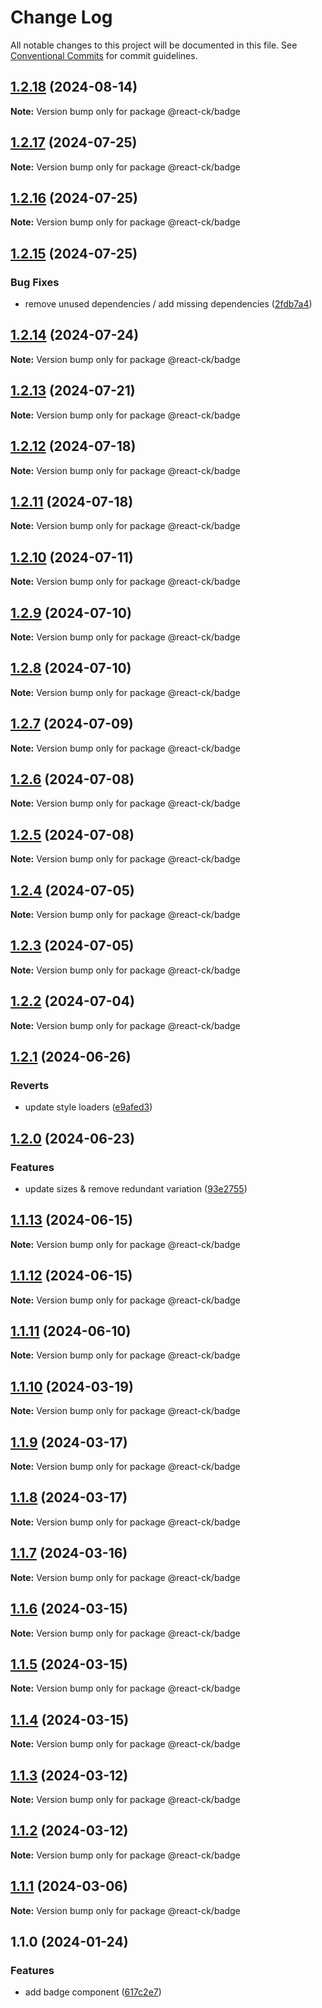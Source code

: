 # Change Log

All notable changes to this project will be documented in this file.
See [Conventional Commits](https://conventionalcommits.org) for commit guidelines.

## [1.2.18](https://github.com/abelflopes/react-ck/compare/@react-ck/badge@1.2.17...@react-ck/badge@1.2.18) (2024-08-14)

**Note:** Version bump only for package @react-ck/badge





## [1.2.17](https://github.com/abelflopes/react-ck/compare/@react-ck/badge@1.2.16...@react-ck/badge@1.2.17) (2024-07-25)

**Note:** Version bump only for package @react-ck/badge





## [1.2.16](https://github.com/abelflopes/react-ck/compare/@react-ck/badge@1.2.15...@react-ck/badge@1.2.16) (2024-07-25)

**Note:** Version bump only for package @react-ck/badge





## [1.2.15](https://github.com/abelflopes/react-ck/compare/@react-ck/badge@1.2.14...@react-ck/badge@1.2.15) (2024-07-25)


### Bug Fixes

* remove unused dependencies / add missing dependencies ([2fdb7a4](https://github.com/abelflopes/react-ck/commit/2fdb7a4eed218581949f6d0d8d902b3b677b3bf1))



## [1.2.14](https://github.com/abelflopes/react-ck/compare/@react-ck/badge@1.2.13...@react-ck/badge@1.2.14) (2024-07-24)

**Note:** Version bump only for package @react-ck/badge





## [1.2.13](https://github.com/abelflopes/react-ck/compare/@react-ck/badge@1.2.12...@react-ck/badge@1.2.13) (2024-07-21)

**Note:** Version bump only for package @react-ck/badge





## [1.2.12](https://github.com/abelflopes/react-ck/compare/@react-ck/badge@1.2.11...@react-ck/badge@1.2.12) (2024-07-18)

**Note:** Version bump only for package @react-ck/badge





## [1.2.11](https://github.com/abelflopes/react-ck/compare/@react-ck/badge@1.2.10...@react-ck/badge@1.2.11) (2024-07-18)

**Note:** Version bump only for package @react-ck/badge





## [1.2.10](https://github.com/abelflopes/react-ck/compare/@react-ck/badge@1.2.9...@react-ck/badge@1.2.10) (2024-07-11)

**Note:** Version bump only for package @react-ck/badge





## [1.2.9](https://github.com/abelflopes/react-ck/compare/@react-ck/badge@1.2.8...@react-ck/badge@1.2.9) (2024-07-10)

**Note:** Version bump only for package @react-ck/badge





## [1.2.8](https://github.com/abelflopes/react-ck/compare/@react-ck/badge@1.2.7...@react-ck/badge@1.2.8) (2024-07-10)

**Note:** Version bump only for package @react-ck/badge





## [1.2.7](https://github.com/abelflopes/react-ck/compare/@react-ck/badge@1.2.6...@react-ck/badge@1.2.7) (2024-07-09)

**Note:** Version bump only for package @react-ck/badge





## [1.2.6](https://github.com/abelflopes/react-ck/compare/@react-ck/badge@1.2.5...@react-ck/badge@1.2.6) (2024-07-08)

**Note:** Version bump only for package @react-ck/badge





## [1.2.5](https://github.com/abelflopes/react-ck/compare/@react-ck/badge@1.2.4...@react-ck/badge@1.2.5) (2024-07-08)

**Note:** Version bump only for package @react-ck/badge





## [1.2.4](https://github.com/abelflopes/react-ck/compare/@react-ck/badge@1.2.3...@react-ck/badge@1.2.4) (2024-07-05)

**Note:** Version bump only for package @react-ck/badge





## [1.2.3](https://github.com/abelflopes/react-ck/compare/@react-ck/badge@1.2.2...@react-ck/badge@1.2.3) (2024-07-05)

**Note:** Version bump only for package @react-ck/badge





## [1.2.2](https://github.com/abelflopes/react-ck/compare/@react-ck/badge@1.2.1...@react-ck/badge@1.2.2) (2024-07-04)

**Note:** Version bump only for package @react-ck/badge





## [1.2.1](https://github.com/abelflopes/react-ck/compare/@react-ck/badge@1.2.0...@react-ck/badge@1.2.1) (2024-06-26)


### Reverts

* update style loaders ([e9afed3](https://github.com/abelflopes/react-ck/commit/e9afed309e7893e95b4b02cceb7e9636670740b8))



## [1.2.0](https://github.com/abelflopes/react-ck/compare/@react-ck/badge@1.1.13...@react-ck/badge@1.2.0) (2024-06-23)


### Features

* update sizes & remove redundant variation ([93e2755](https://github.com/abelflopes/react-ck/commit/93e2755f0df934e18db5af39c971edebbf9c7fe9))



## [1.1.13](https://github.com/abelflopes/react-ck/compare/@react-ck/badge@1.1.12...@react-ck/badge@1.1.13) (2024-06-15)

**Note:** Version bump only for package @react-ck/badge





## [1.1.12](https://github.com/abelflopes/react-ck/compare/@react-ck/badge@1.1.11...@react-ck/badge@1.1.12) (2024-06-15)

**Note:** Version bump only for package @react-ck/badge





## [1.1.11](https://github.com/abelflopes/react-ck/compare/@react-ck/badge@1.1.10...@react-ck/badge@1.1.11) (2024-06-10)

**Note:** Version bump only for package @react-ck/badge





## [1.1.10](https://github.com/abelflopes/react-ck/compare/@react-ck/badge@1.1.9...@react-ck/badge@1.1.10) (2024-03-19)

**Note:** Version bump only for package @react-ck/badge





## [1.1.9](https://github.com/abelflopes/react-ck/compare/@react-ck/badge@1.1.8...@react-ck/badge@1.1.9) (2024-03-17)

**Note:** Version bump only for package @react-ck/badge





## [1.1.8](https://github.com/abelflopes/react-ck/compare/@react-ck/badge@1.1.7...@react-ck/badge@1.1.8) (2024-03-17)

**Note:** Version bump only for package @react-ck/badge





## [1.1.7](https://github.com/abelflopes/react-ck/compare/@react-ck/badge@1.1.6...@react-ck/badge@1.1.7) (2024-03-16)

**Note:** Version bump only for package @react-ck/badge





## [1.1.6](https://github.com/abelflopes/react-ck/compare/@react-ck/badge@1.1.5...@react-ck/badge@1.1.6) (2024-03-15)

**Note:** Version bump only for package @react-ck/badge





## [1.1.5](https://github.com/abelflopes/react-ck/compare/@react-ck/badge@1.1.4...@react-ck/badge@1.1.5) (2024-03-15)

**Note:** Version bump only for package @react-ck/badge





## [1.1.4](https://github.com/abelflopes/react-ck/compare/@react-ck/badge@1.1.3...@react-ck/badge@1.1.4) (2024-03-15)

**Note:** Version bump only for package @react-ck/badge





## [1.1.3](https://github.com/abelflopes/react-ck/compare/@react-ck/badge@1.1.2...@react-ck/badge@1.1.3) (2024-03-12)

**Note:** Version bump only for package @react-ck/badge





## [1.1.2](https://github.com/abelflopes/react-ck/compare/@react-ck/badge@1.1.1...@react-ck/badge@1.1.2) (2024-03-12)

**Note:** Version bump only for package @react-ck/badge





## [1.1.1](https://github.com/abelflopes/react-ck/compare/@react-ck/badge@1.1.0...@react-ck/badge@1.1.1) (2024-03-06)

**Note:** Version bump only for package @react-ck/badge





## 1.1.0 (2024-01-24)


### Features

* add badge component ([617c2e7](https://github.com/abelflopes/react-ck/commit/617c2e7a8d3fbb7addd47b27f7335632562ca308))
